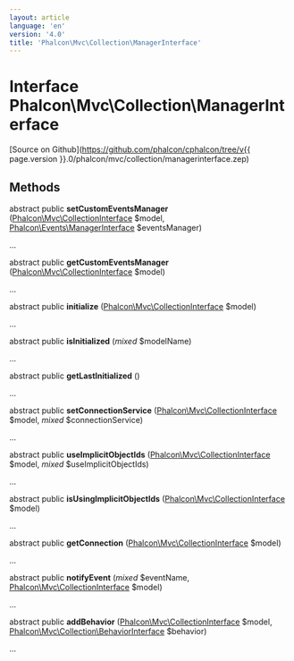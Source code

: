 ```yaml
---
layout: article
language: 'en'
version: '4.0'
title: 'Phalcon\Mvc\Collection\ManagerInterface'
---
```

# Interface **Phalcon\Mvc\Collection\ManagerInterface**

[Source on Github](https://github.com/phalcon/cphalcon/tree/v{{ page.version }}.0/phalcon/mvc/collection/managerinterface.zep)

## Methods
abstract public  **setCustomEventsManager** ([Phalcon\Mvc\CollectionInterface](Phalcon_Mvc_CollectionInterface) $model, [Phalcon\Events\ManagerInterface](Phalcon_Events_ManagerInterface) $eventsManager)

...


abstract public  **getCustomEventsManager** ([Phalcon\Mvc\CollectionInterface](Phalcon_Mvc_CollectionInterface) $model)

...


abstract public  **initialize** ([Phalcon\Mvc\CollectionInterface](Phalcon_Mvc_CollectionInterface) $model)

...


abstract public  **isInitialized** (*mixed* $modelName)

...


abstract public  **getLastInitialized** ()

...


abstract public  **setConnectionService** ([Phalcon\Mvc\CollectionInterface](Phalcon_Mvc_CollectionInterface) $model, *mixed* $connectionService)

...


abstract public  **useImplicitObjectIds** ([Phalcon\Mvc\CollectionInterface](Phalcon_Mvc_CollectionInterface) $model, *mixed* $useImplicitObjectIds)

...


abstract public  **isUsingImplicitObjectIds** ([Phalcon\Mvc\CollectionInterface](Phalcon_Mvc_CollectionInterface) $model)

...


abstract public  **getConnection** ([Phalcon\Mvc\CollectionInterface](Phalcon_Mvc_CollectionInterface) $model)

...


abstract public  **notifyEvent** (*mixed* $eventName, [Phalcon\Mvc\CollectionInterface](Phalcon_Mvc_CollectionInterface) $model)

...


abstract public  **addBehavior** ([Phalcon\Mvc\CollectionInterface](Phalcon_Mvc_CollectionInterface) $model, [Phalcon\Mvc\Collection\BehaviorInterface](Phalcon_Mvc_Collection_BehaviorInterface) $behavior)

...


